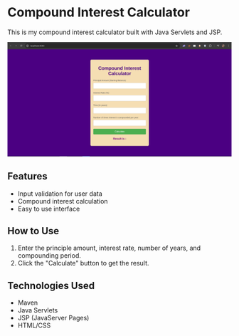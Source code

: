 # Compound Interest Calculator

This is my compound interest calculator built with Java Servlets and JSP.

![Compound Interest Calculator](./pic.png)
## Features
- Input validation for user data
- Compound interest calculation
- Easy to use interface

## How to Use
1. Enter the principle amount, interest rate, number of years, and compounding period.
2. Click the "Calculate" button to get the result.

## Technologies Used
- Maven
- Java Servlets
- JSP (JavaServer Pages)
- HTML/CSS
